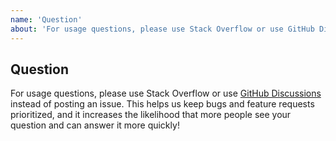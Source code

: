 ```yaml
---
name: 'Question'
about: 'For usage questions, please use Stack Overflow or use GitHub Discussions'
---
```


## Question

For usage questions, please use Stack Overflow or use [GitHub Discussions](https://github.com/RegiByte/lexi-kit/discussions) instead of posting an issue. This helps us keep bugs and feature requests prioritized, and it increases the likelihood that more people see your question and can answer it more quickly!
